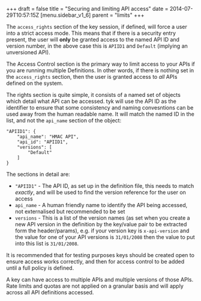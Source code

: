 +++
draft = false
title = "Securing and limiting API access"
date = 2014-07-29T10:57:15Z
[menu.sidebar_v1_6]
    parent = "limits"
+++

The `access_rights` section of the key session, if defined, will force a user into a strict access mode. This means that if there is a security entry present, 
the user will **only** be granted access to the named API ID and version number, in the above case this is `APIID1` and `Default` (implying an unversioned API). 

The Access Control section is the primary way to limit access to your APIs if you are running multiple Definitions. In other words, if there is nothing set in the 
`access_rights` section, then the user is granted access to *all* APIs defined on the system.

The rights section is quite simple, it consists of a named set of objects which detail what API can be accessed. tyk will use the API ID as the identifier to ensure
that some consistency and naming convesntions can be used away from the human readable name. It will match the named ID in the list, and not the `api_name` section 
of the object:

    "APIID1": {
        "api_name": "HMAC API",
        "api_id": "APIID1",
        "versions": [
            "Default"
        ]
    }

The sections in detail are:

- `"APIID1"` - The API ID, as set up in the definition file, this needs to match *exactly*, and will be used to find the version reference for the user on access
- `api_name` - A human friendly name to identify the API being accessed, not externalised but recommended to be set
- `versions` - This is a list of the version names (as set when you create a new API version in the definition by the key/value pair to be extracted form the header/params), e.g. if your version key is `x-api-version` and the value for one of your API versions is `31/01/2008` then the value to put into this list is `31/01/2008`.
  
It is recommended that for testing purposes keys should be created open to ensure access works correctly, and then for access control to be added until a full policy is defined.

A key can have access to multiple APIs and multiple versions of those APIs. Rate limits and quotas are not applied on a granular basis and will apply across all API definitions accessed.
